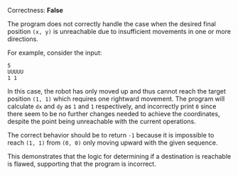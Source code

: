 Correctness: **False**

The program does not correctly handle the case when the desired final position `(x, y)` is unreachable due to insufficient movements in one or more directions. 

For example, consider the input:
```
5
UUUUU
1 1
```
In this case, the robot has only moved up and thus cannot reach the target position `(1, 1)` which requires one rightward movement. The program will calculate `dx` and `dy` as `1` and `1` respectively, and incorrectly print `0` since there seem to be no further changes needed to achieve the coordinates, despite the point being unreachable with the current operations.

The correct behavior should be to return `-1` because it is impossible to reach `(1, 1)` from `(0, 0)` only moving upward with the given sequence.

This demonstrates that the logic for determining if a destination is reachable is flawed, supporting that the program is incorrect.